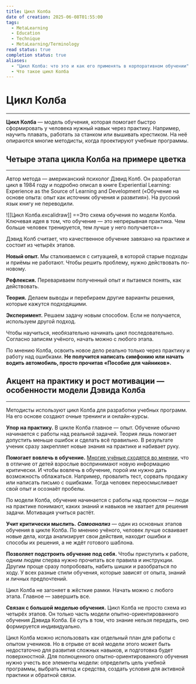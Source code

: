 ```yaml
---
title: Цикл Колба
date of creation: 2025-06-08T01:55:00
tags:
  - MetaLearning
  - Education
  - Technique
  - MetaLearning/Terminology
read status: true
completion status: true
aliases:
  - "Цикл Колба: что это и как его применять в корпоративном обучении"
  - Что такое цикл Колба
---
```

# Цикл Колба
---

**Цикл Колба** — модель обучения, которая помогает быстро сформировать у человека нужный навык через практику. Например, научить плавать, работать за станком или вышивать крестиком. На неё опираются многие методисты, когда проектируют учебные программы.


## Четыре этапа цикла Колба на примере цветка
---

Автор метода — американский психолог Дэвид Колб. Он разработал цикл в 1984 году и подробно описал в книге Experiential Learning: Experience as the Source of Learning and Development («Обучение на основе опыта: опыт как источник обучения и развития»). На русский язык книгу не переводили.

![[Цикл Колба.excalidraw]]
==Это схема обучения по модели Колба. Ключевая идея в том, что обучение — это непрерывная практика. Чем больше человек тренируется, тем лучше у него получается==

Дэвид Колб считает, что качественное обучение завязано на практике и состоит из четырёх этапов.

**Новый опыт.** Мы сталкиваемся с ситуацией, в которой старые подходы и приёмы не работают. Чтобы решить проблему, нужно действовать по-новому.

**Рефлексия.** Перевариваем полученный опыт и пытаемся понять, как действовать.

**Теория.** Делаем выводы и перебираем другие варианты решения, которые кажутся подходящими.

**Эксперимент.** Решаем задачу новым способом. Если не получается, используем другой подход.

Чтобы научиться, необязательно начинать цикл последовательно. Согласно записям учёного, начать можно с любого этапа.

По мнению Колба, освоить новое дело реально только через практику и работу над ошибками. **Не получится написать симфонию или начать водить автомобиль, просто прочитав «Пособие для чайников».**


## Акцент на практику и рост мотивации — особенности модели Дэвида Колба
---

Методисты используют цикл Колба для разработки учебных программ. На его основе создают очные тренинги и онлайн-курсы.

**Упор на практику.** В цикле Колба главное — опыт. Обучение обычно начинается с работы над реальной задачей. Теория лишь помогает допустить меньше ошибок и сделать всё правильно. В результате ученик сразу закрепляет новые знания на практике и набивает руку.

**Помогает вовлечь в обучение.** [Многие учёные сходятся во мнении,](https://www.ispring.ru/elearning-insights/principy-andragogiki "Заставить мозг учиться: как использовать андрагогику на практике") что в отличие от детей взрослые воспринимают новую информацию критически. И чтобы вовлечь в обучение, порой им нужно дать возможность облажаться. Например, провалить тест, сорвать продажу или написать письмо с ошибками. Тогда человек переосмысливает свой опыт и осознаёт пробелы.

По модели Колба, обучение начинается с работы над проектом — люди на практике понимают, каких знаний и навыков не хватает для решения задачи. Мотивация учиться растёт.

**Учит критически мыслить.** ***Самоанализ*** — один из основных этапов обучения в цикле Колба. По мнению учёного, человек лучше осваивает новые дела, когда анализирует свои действия, находит ошибки и способы их решения, а не ждёт готового шаблона.

**Позволяет подстроить обучение под себя.** Чтобы приступить к работе, одним людям сперва нужно прочитать все правила и инструкции. Другим проще сразу попробовать, набить шишки и разобраться по ходу. У всех разные стили обучения, которые зависят от опыта, знаний и личных предпочтений.

Цикл Колба не загоняет в жёсткие рамки. Начать можно с любого этапа. Главное — завершить все.

**Связан с большой моделью обучения.** Цикл Колба не просто схема из четырёх этапов. Он только часть модели опытно-ориентированного обучения Дэвида Колба. Её суть в том, что знание нельзя передать, оно формируется индивидуально.

Цикл Колба можно использовать как отдельный план для работы с опытом учеников. Но в отрыве от всей модели этого может быть недостаточно для развития сложных навыков, и подготовка будет поверхностной. Для полноценного опытно-ориентированного обучения нужно учесть все элементы модели: определить цель учебной программы, выбрать метод и средства, создать условия для активной практики и обратной связи.
